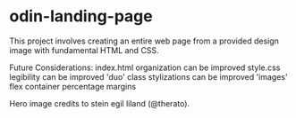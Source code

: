 # odin-landing-page

This project involves creating an entire web page from a provided design image with fundamental HTML and CSS. 

Future Considerations: 
index.html organization can be improved 
style.css legibility can be improved 
'duo' class stylizations can be improved 
'images' flex container percentage margins 

Hero image credits to stein egil liland (@therato).